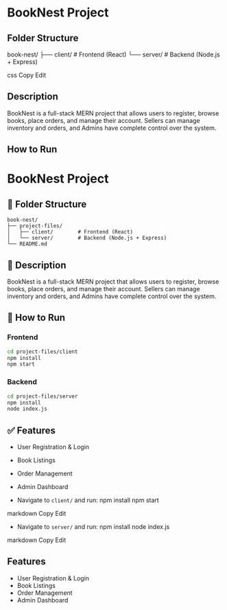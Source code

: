 # BookNest Project

## Folder Structure

book-nest/
├── client/ # Frontend (React)
└── server/ # Backend (Node.js + Express)

css
Copy
Edit

## Description

BookNest is a full-stack MERN project that allows users to register, browse books, place orders, and manage their account. Sellers can manage inventory and orders, and Admins have complete control over the system.

## How to Run
# BookNest Project

## 📁 Folder Structure

```
book-nest/
├── project-files/
│   ├── client/        # Frontend (React)
│   └── server/        # Backend (Node.js + Express)
└── README.md
```

## 📖 Description

BookNest is a full-stack MERN project that allows users to register, browse books, place orders, and manage their account. Sellers can manage inventory and orders, and Admins have complete control over the system.

## 🚀 How to Run

### Frontend

```bash
cd project-files/client
npm install
npm start
```

### Backend

```bash
cd project-files/server
npm install
node index.js
```

## ✅ Features

- User Registration & Login
- Book Listings
- Order Management
- Admin Dashboard

- Navigate to `client/` and run:
npm install
npm start

markdown
Copy
Edit

- Navigate to `server/` and run:
npm install
node index.js

markdown
Copy
Edit

## Features

- User Registration & Login
- Book Listings
- Order Management
- Admin Dashboard
 
